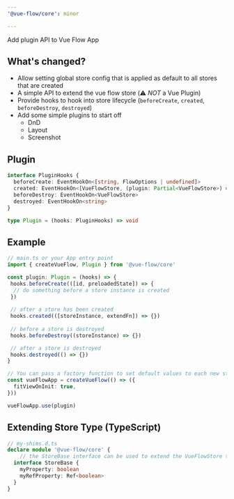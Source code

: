 ```yaml
---
'@vue-flow/core': minor

---
```


Add plugin API to Vue Flow App

## What's changed?

- Allow setting global store config that is applied as default to all stores that are created
- A simple API to extend the vue flow store (⚠️ *NOT* a Vue Plugin)
- Provide hooks to hook into store lifecycle (`beforeCreate`, `created`, `beforeDestroy`, `destroyed`)
- Add some simple plugins to start off
  - DnD
  - Layout
  - Screenshot

## Plugin

```ts
interface PluginHooks {
  beforeCreate: EventHookOn<[string, FlowOptions | undefined]>
  created: EventHookOn<[VueFlowStore, (plugin: Partial<VueFlowStore>) => void]>
  beforeDestroy: EventHookOn<VueFlowStore>
  destroyed: EventHookOn<string>
}

type Plugin = (hooks: PluginHooks) => void
```

## Example

```ts
// main.ts or your App entry point
import { createVueFlow, Plugin } from '@vue-flow/core'

const plugin: Plugin = (hooks) => {
 hooks.beforeCreate(([id, preloadedState]) => {
  // do something before a store instance is created
 })
    
 // after a store has been created
 hooks.created(([storeInstance, extendFn]) => {})
    
 // before a store is destroyed
 hooks.beforeDestroy((storeInstance) => {})

 // after a store is destroyed
 hooks.destroyed(() => {})
}

// You can pass a factory function to set default values to each new store instance
const vueFlowApp = createVueFlow(() => ({ 
  fitViewOnInit: true,
}))

vueFlowApp.use(plugin)
```

## Extending Store Type (TypeScript)

```ts
// my-shims.d.ts
declare module '@vue-flow/core' {
    // the StoreBase interface can be used to extend the VueFlowStore type
  interface StoreBase {
    myProperty: boolean
    myRefProperty: Ref<boolean>
  }
}
```
